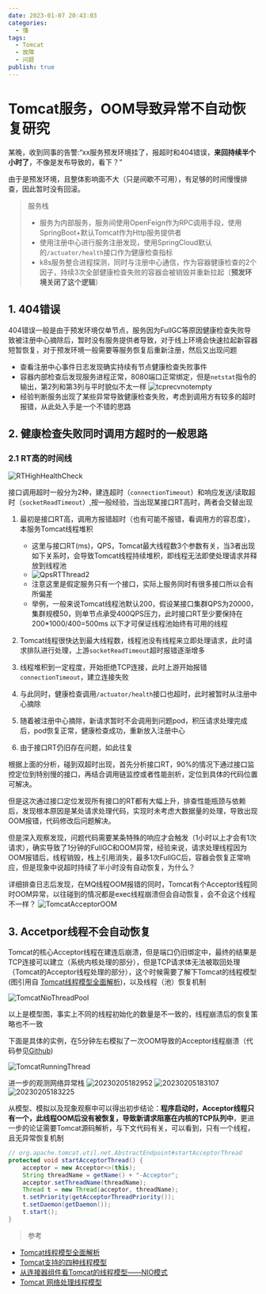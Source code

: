 ```yaml
---
date: 2023-01-07 20:43:03
categories:
  - 懂
tags:
  - Tomcat
  - 故障
  - 问题
publish: true
---
```


# Tomcat服务，OOM导致异常不自动恢复研究

某晚，收到同事的告警:“xx服务预发环境挂了，报超时和404错误，**来回持续半个小时了**，不像是发布导致的，看下？”

由于是预发环境，且整体影响面不大（只是间歇不可用），有足够的时间慢慢排查，因此暂时没有回滚。

> 服务栈
>
> - 服务为内部服务，服务间使用OpenFeign作为RPC调用手段，使用SpringBoot+默认Tomcat作为Http服务提供者
> - 使用注册中心进行服务注册发现，使用SpringCloud默认的```/actuator/health```接口作为健康检查指标
> - k8s服务整合进程探测，同时与注册中心通信，作为容器健康检查的2个因子，持续3次全部健康检查失败的容器会被销毁并重新拉起（**预发环境关闭了这个逻辑**）

## 1. 404错误

404错误一般是由于预发环境仅单节点，服务因为FullGC等原因健康检查失败导致被注册中心摘除后，暂时没有服务提供者导致，对于线上环境会快速拉起新容器短暂恢复，对于预发环境一般需要等服务恢复后重新注册，然后又出现问题

- 查看注册中心事件日志发现确实持续有节点健康检查失败事件
- 容器内部检查后发现服务进程正常，8080端口正常绑定，但是```netstat```指令的输出，第2列和第3列与平时貌似不太一样
![tcprecvnotempty](https://cdn.jsdelivr.net/gh/kkyeer/picbed/tcprecvnotempty.png)
- 经验判断服务出现了某些异常导致健康检查失败，考虑到调用方有较多的超时报错，从此处入手是一个不错的思路

## 2. 健康检查失败同时调用方超时的一般思路

### 2.1 RT高的时间线

![RTHighHealthCheck](https://cdn.jsdelivr.net/gh/kkyeer/picbed/RTHighHealthCheck.png)

接口调用超时一般分为2种，建连超时（```connectionTimeout```）和响应发送/读取超时（```socketReadTimeout```）,按一般经验，当出现某接口RT高时，两者会交替出现

1. 最初是接口RT高，调用方报错超时（也有可能不报错，看调用方的容忍度），本服务Tomcat线程堆积
   - 这里与接口RT(ms)，QPS，Tomcat最大线程数3个参数有关，当3者出现如下关系时，会导致Tomcat线程持续堆积，即线程无法即使处理请求并释放到线程池
   - ![QpsRTThread2](https://cdn.jsdelivr.net/gh/kkyeer/picbed/QpsRTThread2.svg)
   - 注意这里是假定服务只有一个接口，实际上服务同时有很多接口所以会有所偏差
   - 举例，一般来说Tomcat线程池默认200，假设某接口集群QPS为20000，集群规模50，则单节点承受400QPS压力，此时接口RT至少要保持在 200*1000/400=500ms 以下才可保证线程池始终有可用的线程

2. Tomcat线程很快达到最大线程数，线程池没有线程来立即处理请求，此时请求排队进行处理，上游```socketReadTimeout```超时报错逐渐增多
3. 线程堆积到一定程度，开始拒绝TCP连接，此时上游开始报错```connectionTimeout```，建立连接失败
4. 与此同时，健康检查调用```/actuator/health```接口也超时，此时被暂时从注册中心摘除
5. 随着被注册中心摘除，新请求暂时不会调用到问题pod，积压请求处理完成后，pod恢复正常，健康检查成功，重新放入注册中心
6. 由于接口RT仍旧存在问题，如此往复

根据上面的分析，碰到双超时出现，首先分析接口RT，90%的情况下通过接口监控定位到特别慢的接口，再结合调用链监控或者性能剖析，定位到具体的代码位置可解决。

但是这次通过接口定位发现所有接口的RT都有大幅上升，排查性能瓶颈与依赖后，发现根本原因是某处请求处理代码，实现时未考虑大数据量的处理，导致出现OOM报错，代码修改后问题解决。

但是深入观察发现，问题代码需要某条特殊的响应才会触发（1小时以上才会有1次请求），确实导致了1分钟的FullGC和OOM异常，经验来说，请求处理线程因为OOM报错后，线程销毁，栈上引用消失，最多1次FullGC后，容器会恢复正常响应，但是现象中说超时持续了半小时没有自动恢复，为什么？

详细排查日志后发现，在MQ线程OOM报错的同时，Tomcat有个Acceptor线程同时OOM异常，以往碰到的情况都是exec线程崩溃但会自动恢复，会不会这个线程不一样？
![TomcatAcceptorOOM](https://cdn.jsdelivr.net/gh/kkyeer/picbed/TomcatAcceptorOOM.png)

## 3. Accetpor线程不会自动恢复

Tomcat的核心Acceptor线程在建连后崩溃，但是端口仍旧绑定中，最终的结果是TCP连接可以建立（系统内核处理的部分），但是TCP请求体无法被取回处理（Tomcat的Acceptor线程处理的部分），这个时候需要了解下Tomcat的线程模型(图引用自 [Tomcat线程模型全面解析](https://zhuanlan.zhihu.com/p/555519862))，以及线程（池）恢复机制

![TomcatNioThreadPool](https://cdn.jsdelivr.net/gh/kkyeer/picbed/TomcatNioThreadPool.png)

以上是模型图，事实上不同的线程初始化的数量是不一致的，线程崩溃后的恢复策略也不一致

下面是具体的实例，在5分钟左右模拟了一次OOM导致的Acceptor线程崩溃（代码参见[Github](https://github.com/kkyeer/lab/tree/explore/oom_kill_tomcat_acceptor))

![TomcatRunningThread](https://cdn.jsdelivr.net/gh/kkyeer/picbed/TomcatRunningThread.png)

进一步的观测网络异常栈
![20230205182952](https://cdn.jsdelivr.net/gh/kkyeer/picbed/20230205182952.png)
![20230205183107](https://cdn.jsdelivr.net/gh/kkyeer/picbed/20230205183107.png)
![20230205183225](https://cdn.jsdelivr.net/gh/kkyeer/picbed/20230205183225.png)

从模型、模拟以及现象观察中可以得出初步结论：**程序启动时，Acceptor线程只有一个，此线程OOM后没有被恢复，导致新请求阻塞在内核的TCP队列中**，更进一步的论证需要Tomcat源码解析，与下文代码有关，可以看到，只有一个线程，且无异常恢复机制

```Java
// org.apache.tomcat.util.net.AbstractEndpoint#startAcceptorThread
protected void startAcceptorThread() {
    acceptor = new Acceptor<>(this);
    String threadName = getName() + "-Acceptor";
    acceptor.setThreadName(threadName);
    Thread t = new Thread(acceptor, threadName);
    t.setPriority(getAcceptorThreadPriority());
    t.setDaemon(getDaemon());
    t.start();
}
```

> 参考

- [Tomcat线程模型全面解析](https://zhuanlan.zhihu.com/p/555519862)
- [Tomcat支持的四种线程模型](http://uniquezhangqi.top/2018/10/27/Tomcat-Tomcat%E6%94%AF%E6%8C%81%E7%9A%84%E5%9B%9B%E7%A7%8D%E7%BA%BF%E7%A8%8B%E6%A8%A1%E5%9E%8B/)
- [从连接器组件看Tomcat的线程模型——NIO模式](https://www.cnblogs.com/54chensongxia/p/13289174.html)
- [Tomcat 网络处理线程模型](https://www.jianshu.com/p/be9bf92de667)
